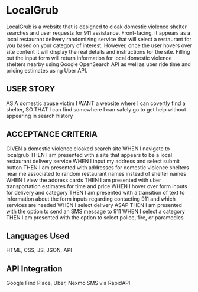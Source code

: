 # LocalGrub
LocalGrub is a website that is designed to cloak domestic violence shelter searches and user requests for 911 assistance.
Front-facing, it appears as a local restaurant delivery randomizing service that will select a restaurant for you based on your category of interest.
However, once the user hovers over site content it will display the real details and instructions for the site.
Filling out the input form will return information for local domestic violence shelters nearby using Google OpenSearch API as well as uber ride time and pricing estimates using Uber API.

## USER STORY
AS A domestic abuse victim
I WANT a website where I can covertly find a shelter,
SO THAT I can find somewhere I can safely go to get help without appearing in search history

## ACCEPTANCE CRITERIA
GIVEN a domestic violence cloaked search site
WHEN I navigate to localgrub
THEN I am presented with a site that appears to be a local restaurant delivery service
WHEN I input my address and select submit button
THEN I am presented with addresses for domestic violence shelters near me associated to random restaurant names instead of shelter names
WHEN I view the address cards
THEN I am presented with uber transportation estimates for time and price
WHEN I hover over form inputs for delivery and category
THEN I am presented with a transition of text to information about the form inputs regarding contacting 911 and which services are needed
WHEN I select delivery ASAP
THEN I am presented with the option to send an SMS message to 911
WHEN I select a category
THEN I am presented with the option to select police, fire, or paramedics

## Languages Used
HTML, CSS, JS, JSON, API

## API Integration
Google Find Place, Uber, Nexmo SMS via RapidAPI
